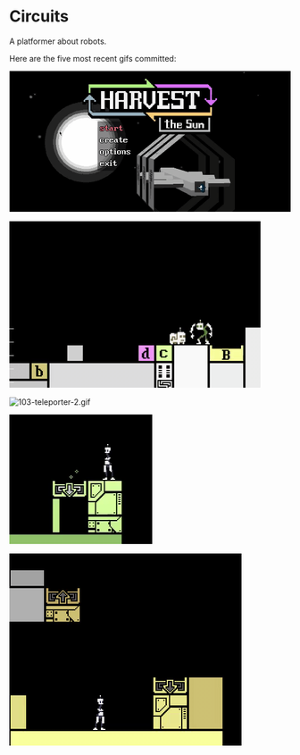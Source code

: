 # Circuits
A platformer about robots.

Here are the five most recent gifs committed:

![105-mouse-controls.gif](gifs/105-mouse-controls.gif?raw=true "105-mouse-controls")

![104-pickup-better-anim.gif](gifs/104-pickup-better-anim.gif?raw=true "104-pickup-better-anim")

![103-teleporter-2.gif](gifs/103-teleporter-2.gif?raw=true "103-teleporter-2")

![102-particles.gif](gifs/102-particles.gif?raw=true "102-particles")

![101-teleporter-1.gif](gifs/101-teleporter-1.gif?raw=true "101-teleporter-1")
